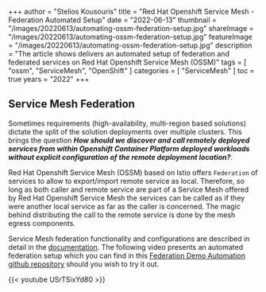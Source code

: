 +++
author = "Stelios Kousouris"
title = "Red Hat Openshift Service Mesh - Federation Automated Setup"
date = "2022-06-13"
thumbnail = "/images/20220613/automating-ossm-federation-setup.jpg"
shareImage = "/images/20220613/automating-ossm-federation-setup.jpg"
featureImage = "/images/20220613/automating-ossm-federation-setup.jpg"
description = "The article shows delivers an automated setup of federation and federated services on Red Hat Openshift Service Mesh (OSSM)"
tags = [
    "ossm",
    "ServiceMesh",
    "OpenShift"
]
categories = [
    "ServiceMesh"
]
toc = true
years = "2022"
+++

## Service Mesh Federation

Sometimes requirements (high-availability, multi-region based solutions) dictate the split of the solution deployments over multiple clusters. This brings the question **_How should we discover and call remotely deployed services from within Openshift Container Platform deployed workloads without explicit configuration of the remote deployment location?_**. 

Red Hat Openshift Service Mesh (OSSM) based on Istio offers `Federation` of services to allow to export/import remote service as local. Therefore, so long as both caller and remote service are part of a Service Mesh offered by Red Hat Openshift Service Mesh the services can be called as if they were another local service as far as the caller is concerned. The magic behind distributing the call to the remote service is done by the mesh egress components.

Service Mesh federation functionality and configurations are described in detail in the [documentation](https://docs.openshift.com/container-platform/4.9/service_mesh/v2x/ossm-federation.html). The following video presents an automated federation setup which you can find in this [Federation Demo Automation github repository](https://github.com/skoussou/servicemesh-playground/tree/main/Scenario-Platform-1-Federation) should you wish to try it out.


{{< youtube USrTSixYd80 >}}



